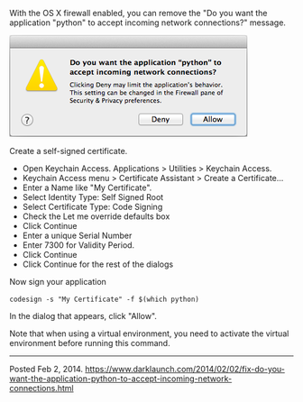 With the OS X firewall enabled, you can remove the "Do you want the application "python" to accept incoming network connections?" message.

<img alt="" src="/img/uploads/2014-02/os-x-accept-incoming-network-connections.png" />

Create a self-signed certificate.

* Open Keychain Access. Applications > Utilities > Keychain Access.
* Keychain Access menu > Certificate Assistant > Create a Certificate...
* Enter a Name like "My Certificate".
* Select Identity Type: Self Signed Root
* Select Certificate Type: Code Signing
* Check the Let me override defaults box
* Click Continue
* Enter a unique Serial Number
* Enter 7300 for Validity Period.
* Click Continue
* Click Continue for the rest of the dialogs

Now sign your application

```
codesign -s "My Certificate" -f $(which python)
```

In the dialog that appears, click "Allow".

Note that when using a virtual environment, you need to activate the virtual environment before running this command.

---


Posted Feb 2, 2014.
https://www.darklaunch.com/2014/02/02/fix-do-you-want-the-application-python-to-accept-incoming-network-connections.html